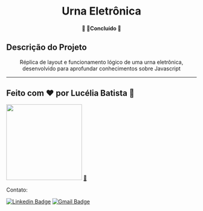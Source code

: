 <h1 align="center">Urna Eletrônica</h1>

<h4 align="center"> 
	🚧  🚀Concluído  🚧
</h4>

## Descrição do Projeto

<p align="center">Réplica de layout e funcionamento lógico de uma urna eletrônica, desenvolvido para aprofundar conhecimentos sobre Javascript</p>


---

 <h2>Feito com ❤️ por Lucélia Batista 👏</h2>
  <img style="heigth: 200px; width: 200px" src="https://avatars.githubusercontent.com/u/86496770?v=4">
 <a href="https://www.linkedin.com/in/luceliabatista/">🚀</a>

Contato:

[![Linkedin Badge](https://img.shields.io/badge/-Lucelia-blue?style=flat-square&logo=Linkedin&logoColor=white&link=https://www.linkedin.com/in/luceliabatista/)](https://www.linkedin.com/in/luceliabatista/)
[![Gmail Badge](https://img.shields.io/badge/-lucelia.dev@gmail.com-c14438?style=flat-square&logo=Gmail&logoColor=white&link=mailto:lucelia.dev@gmail.com)](mailto:lucelia.dev@gmail.com)
